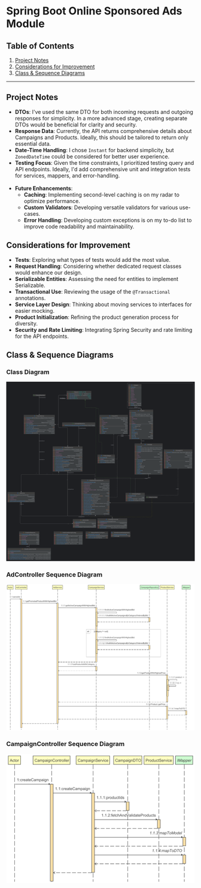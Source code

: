 # Spring Boot Online Sponsored Ads Module

## Table of Contents
1. [Project Notes](#project-notes)
2. [Considerations for Improvement](#considerations-for-improvement)
3. [Class & Sequence Diagrams](#class-&-sequence-diagrams)

--- 
## Project Notes

- **DTOs**: I've used the same DTO for both incoming requests and outgoing responses for simplicity. In a more advanced stage, creating separate DTOs would be beneficial for clarity and security.
- **Response Data**: Currently, the API returns comprehensive details about Campaigns and Products. Ideally, this should be tailored to return only essential data.
- **Date-Time Handling**: I chose `Instant` for backend simplicity, but `ZonedDateTime` could be considered for better user experience.
- **Testing Focus**: Given the time constraints, I prioritized testing query and API endpoints. Ideally, I'd add comprehensive unit and integration tests for services, mappers, and error-handling.
<br><br>
- **Future Enhancements**:
    - **Caching**: Implementing second-level caching is on my radar to optimize performance.
    - **Custom Validators**: Developing versatile validators for various use-cases.
    - **Error Handling**: Developing custom exceptions is on my to-do list to improve code readability and maintainability.

## Considerations for Improvement

- **Tests**: Exploring what types of tests would add the most value.
- **Request Handling**: Considering whether dedicated request classes would enhance our design.
- **Serializable Entities**: Assessing the need for entities to implement Serializable.
- **Transactional Use**: Reviewing the usage of the `@Transactional` annotations.
- **Service Layer Design**: Thinking about moving services to interfaces for easier mocking.
- **Product Initialization**: Refining the product generation process for diversity.
- **Security and Rate Limiting**: Integrating Spring Security and rate limiting for the API endpoints.

## Class & Sequence Diagrams

### Class Diagram

![Class Diagram.png](Diagrams%2FClass%20Diagram.png)

### AdController Sequence Diagram

![AdController - serveAd.png](Diagrams%2FAdController%20-%20serveAd.png)

### CampaignController Sequence Diagram

![CampaignController - createCampaign.png](Diagrams%2FCampaignController%20-%20createCampaign.png)

